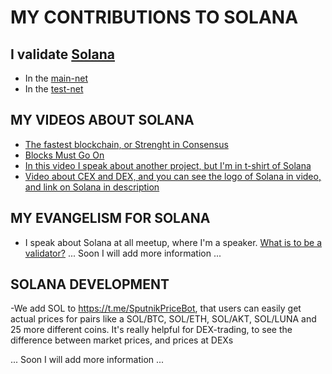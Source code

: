 # MY CONTRIBUTIONS TO SOLANA

## I validate [Solana](https://solana.com)

- In the [main-net](https://www.validators.app/validators/mainnet/9PViHDmiezXQfeYDveJrcfkXCQVCcsfhpo32cjHUeZVj)
- In the [test-net](https://www.validators.app/validators/testnet/HZX4MWsSDzRerGuV6kgtj5sGM3dcX9doaiN7qr5y9MAw)

## MY VIDEOS ABOUT SOLANA

- [The fastest blockchain, or Strenght in Consensus](https://youtu.be/00qqPGOwpTg)
- [Blocks Must Go On](https://youtu.be/a90VyAxoGyY)
- [In this video I speak about another project, but I'm in t-shirt of Solana](https://youtu.be/0JDAcUF1iUo)
- [Video about CEX and DEX, and you can see the logo of Solana in video, and link on Solana in description](https://youtu.be/wKQ7NyRD4ZQ?t=695)

## MY EVANGELISM FOR SOLANA

- I speak about Solana at all meetup, where I'm a speaker. [What is to be a validator?](https://youtu.be/KKRWpayLAf8?t=190)
... Soon I will add more information ...

## SOLANA DEVELOPMENT

-We add SOL to https://t.me/SputnikPriceBot, that users can easily get actual prices for pairs like a SOL/BTC, SOL/ETH, SOL/AKT, SOL/LUNA and 25 more different coins. It's really helpful for DEX-trading, to see the difference between market prices, and prices at DEXs

... Soon I will add more information ...
